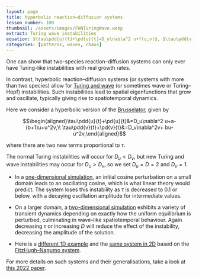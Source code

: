 ```yaml
---
layout: page
title: Hyperbolic reaction–diffusion systems
lesson_number: 100
thumbnail: /assets/images/FHNTuringWave.webp
extract: Turing wave instabilities
equation: $\tau\pdd{u}{t}+\pd{u}{t}=D_u\nabla^2 u+f(u,v)$, $\tau\pdd{v}{t}+\pd{v}{t}=D_v\nabla^2v+ g(u,v)$
categories: [patterns, waves, chaos]
---
```


One can show that two-species reaction–diffusion systems can only ever have Turing-like instabilities with real growth rates. 

In contrast, hyperbolic reaction–diffusion systems (or systems with more than two species) allow for [Turing and wave](https://arxiv.org/abs/2204.13820) (or sometimes wave or Turing–Hopf) instabilities. Such instabilities lead to spatial eigenfunctions that grow and oscillate, typically giving rise to spatiotemporal dynamics. 

Here we consider a hyperbolic version of the [Brusselator](/mathematical-biology/brusselator), given by

$$\begin{aligned}\tau\pdd{u}{t}+\pd{u}{t}&=D_u\nabla^2 u+a-(b+1)u+u^2v,\\ \tau\pdd{v}{t}+\pd{v}{t}&=D_v\nabla^2v+ bu-u^2v,\end{aligned}$$

where there are two new terms proportional to $\tau$. 

The normal Turing instabilities will occur for $D_u<D_v$, but new Turing and wave instabilities may occur for $D_u>D_v$, so we set $D_u=D=2$ and $D_v=1$.

* In a [one-dimensional simulation](/sim/?preset=BrusselatorTuringWave1D), an initial cosine perturbation on a small domain leads to an oscillating cosine, which is what linear theory would predict. The system loses this instability as $\tau$ is decreased to $0.1$ or below, with a decaying oscillation amplitude for intermediate values.

* On a larger domain, a [two-dimensional simulation](/sim/?preset=BrusselatorTuringWave2D) exhibits a variety of transient dynamics depending on exactly how the uniform equilibrium is perturbed, culminating in wave–like spatiotemporal behaviour. Again decreasing $\tau$ or increasing $D$ will reduce the effect of the instability, decreasing the amplitude of the solution.

* Here is a [different 1D example](/sim/?preset=TuringWaveFHN) and the [same system in 2D](/sim/?preset=TuringWaveFHN2D) based on the [FitzHugh–Nagumo system](/mathematical-biology/fitzhugh-nagumo). 

For more details on such systems and their generalisations, take a look at [this 2022 paper](https://arxiv.org/abs/2204.13820).
